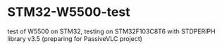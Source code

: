 # STM32-W5500-test
test of W5500 on STM32, testing on STM32F103C8T6 with STDPERIPH library v3.5 (preparing for PassiveVLC project)
